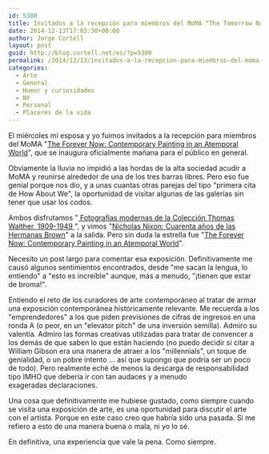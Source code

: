 ```yaml
---
id: 5380
title: Invitados a la recepción para miembros del MoMA “The Tomorrow Now…”
date: 2014-12-13T17:03:30+00:00
author: Jorge Cortell
layout: post
guid: http://blog.cortell.net/es/?p=5380
permalink: /2014/12/13/invitados-a-la-recepcion-para-miembros-del-moma-the-tomorrow-now/
categories:
  - Arte
  - General
  - Humor y curiosidades
  - NY
  - Personal
  - Placeres de la vida
---
```

El miércoles mi esposa y yo fuimos invitados a la recepción para miembros del MoMA "<a title="http://www.moma.org/visit/calendar/exhibitions/1498" href="http://www.moma.org/visit/calendar/exhibitions/1498" target="_blank">The Forever Now: Contemporary Painting in an Atemporal World</a>", que se inaugura oficialmente mañana para el público en general.

Obviamente la lluvia no impidió a las hordas de la alta sociedad acudir a MoMA y reunirse alrededor de una de los tres barras libres. Pero eso fue genial porque nos dio, y a unas cuantas otras parejas del tipo "primera cita de How About We", la oportunidad de visitar algunas de las galerías sin tener que usar los codos.

Ambos disfrutamos "<a title=" http://www.moma.org/visit/calendar/exhibitions/1498 " href=" http://www.moma.org/visit/calendar/exhibitions/1498 " target="_blank"> Fotografías modernas de la Colección Thomas Walther, 1909-1949 </a> ", y vimos "<a title="http://www.moma.org/visit/calendar/exhibitions/1534" href="http://www.moma.org/visit/calendar/exhibitions/1534 " target=" _ blank ">Nicholas Nixon: Cuarenta años de las Hermanas Brown</a>" a la salida. Pero sin duda la estrella fue "<a title="http://www.moma.org/visit/calendar/exhibitions/1498" href="http://www.moma.org/visit/calendar/exhibitions/1498" target="_blank">The Forever Now: Contemporary Painting in an Atemporal World</a>".

Necesito un post largo para comentar esa exposición. Definitivamente me causó algunos sentimientos encontrados, desde "me sacan la lengua, lo entiendo" a "esto es increíble" aunque, más a menudo, "¡tienen que estar de broma!".

Entiendo el reto de los curadores de arte contemporáneo al tratar de armar una exposición contemporánea históricamente relevante. Me recuerda a los "emprendedores" a los que piden previsiones de cifras de ingresos en una ronda A (o peor, en un "elevator pitch" de una inversión semilla). Admiro su valentía. Admiro las formas creativas utilizadas para tratar de convencer a los demás de que saben lo que están haciendo (no puedo decidir si citar a William Gibson era una manera de atraer a los "millennials", un toque de genialidad, o un pobre intento ... así que supongo que podría ser un poco de todo). Pero realmente eché de menos la descarga de responsabilidad tipo IMHO que debería ir con tan audaces y a menudo exageradas declaraciones.

Una cosa que definitivamente me hubiese gustado, como siempre cuando se visita una exposición de arte, es una oportunidad para discutir el arte con el artista. Porque en este caso creo que habría sido una pasada. Si me refiero a esto de una manera buena o mala, ni yo lo sé.

En definitiva, una experiencia que vale la pena. Como siempre.